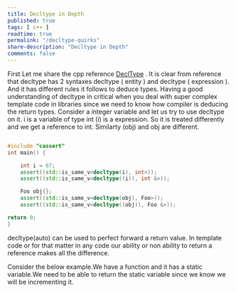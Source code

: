 ```yaml
---
title: Decltype in Depth
published: true
tags: [ c++ ]
readtime: true
permalink: "/decltype-quirks"
share-description: "Decltype in Depth"
comments: false
---
```


First Let me share  the cpp reference [DeclType](https://en.cppreference.com/w/cpp/language/decltype)  . 
It is clear from reference that decltype has 2 syntaxes decltype ( entity ) and decltype ( expression ).
And it has different rules it follows to deduce types.
Having a good understanding of decltype in critical when you deal with super complex template code
in libraries since we need to know how compiler is deducing the return types.
Consider a integer variable and let us try to use decltype on it.
i is a variable of type int (i) is a expression. So it is treated differently and we get a reference to int.
Similarty (obj) and obj are different.

```cpp

#include "cassert"
int main() {

    int i = 67;
    assert((std::is_same_v<decltype(i), int>));
    assert((std::is_same_v<decltype((i)), int &>));

    Foo obj{};
    assert((std::is_same_v<decltype(obj), Foo>));
    assert((std::is_same_v<decltype((obj)), Foo &>));

return 0;
}

```

decltype(auto) can be used to perfect forward a return value.
In template code or for that matter in any code our ability or non ability to return a reference 
makes all the difference.

Consider the below example.We have a function and it has a static variable.We  need to be 
able to return the static variable since we know we will be incrementing it.
